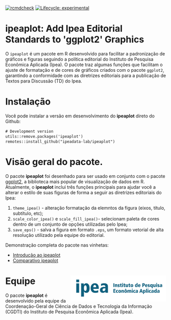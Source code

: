 [![rcmdcheck](https://github.com/ipeadata-lab/ipeaplot/workflows/R-CMD-check/badge.svg)](https://github.com/ipeadata-lab/ipeaplot/actions)
[![Lifecycle:
experimental](https://img.shields.io/badge/lifecycle-experimental-orange.svg)](https://lifecycle.r-lib.org/articles/stages.html)

# ipeaplot: Add Ipea Editorial Standards to 'ggplot2' Graphics

O `ipeaplot` é um pacote em R desenvolvido para facilitar a padronização de gráficos e figuras seguindo a política editorial do Instituto de Pesquisa Econômica Aplicada (Ipea). O pacote traz algumas funções que facilitam o ajuste de formatação e de cores de gráficos criados com o pacote `ggplot2`, garantindo a conformidade com as diretrizes editoriais para a publicação de Textos para Discussão (TD) do Ipea.

# Instalação

Você pode instalar a versão em desenvolvimento do **ipeaplot** direto do Github:

```
# Development version
utils::remove.packages('ipeaplot')
remotes::install_github("ipeadata-lab/ipeaplot")
```
# Visão geral do pacote.

O pacote **ipeaplot** foi desenhado para ser usado em conjunto com o pacote [ggplot2](https://ggplot2.tidyverse.org/), a biblioteca mais popular de visualização de dados em R. Atualmente, o **ipeaplot** inclui três funções principais para ajudar você a alterar o estilo de suas figuras de forma a seguir as diretrizes editoriais do Ipea:

1. `theme_ipea()` - alteração formatação da elemntos da figura (eixos, título, subtítulo, etc);
2. `scale_color_ipea()` e `scale_fill_ipea()`- selecionam paleta de cores dentro de um conjunto de opções utilizadas pelo Ipea;
3. `save_eps()` - salva a figura em formato `.eps`, um formato vetorial de alta resolução utilizado pela equipe do editorial.


Demonstração completa do pacote nas vinhetas:
- [Introdução ao ipeaplot](https://ipeadata-lab.github.io/ipeaplot/articles/intro_ipeaplot.html)
- [Comparativo ipeaplot](https://ipeadata-lab.github.io/ipeaplot/articles/cookbook.html)




# Equipe <img align="right" src="https://github.com/ipeadata-lab/ipeaplot/blob/master/man/figures/ipea.png?raw=true" alt="ipea" width="300">

O pacote **ipeaplot** é desenvolvido pela equipe da Coordenação-Geral de Ciência de Dados e Tecnologia da Informação (CGDTI) do Instituto de Pesquisa Econômica Aplicada (Ipea).
